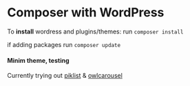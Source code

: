 # Composer with WordPress

To **install** wordress and plugins/themes: run `composer install`

if adding packages run `composer update`

#### Minim theme, testing
Currently trying out [piklist](https://piklist.com/)
& [owlcarousel](https://owlcarousel2.github.io/OwlCarousel2/)
